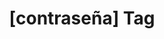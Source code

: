---
article_id: 0
description: List of articles under [contraseña] tag.
image: http://huntingbears.com.ve/static/img/site/mstile-310x310.png
layout: tag
slug: contrasena
title: '[contraseña] Tag'
---